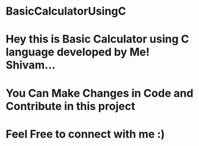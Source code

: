 # BasicCalculatorUsingC
# Hey this is Basic Calculator using C language developed by Me! Shivam...
# You Can Make Changes in Code and Contribute in this project
# Feel Free to connect with me :)
